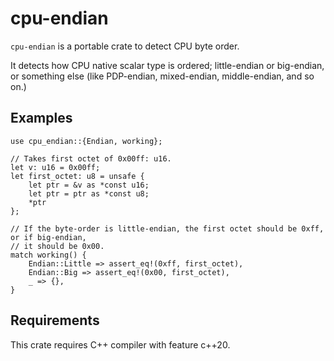# cpu-endian

`cpu-endian` is a portable crate to detect CPU byte order.

It detects how CPU native scalar type is ordered; little-endian or big-endian, or something else (like PDP-endian, mixed-endian, middle-endian, and so on.)

## Examples

```
use cpu_endian::{Endian, working};

// Takes first octet of 0x00ff: u16.
let v: u16 = 0x00ff;
let first_octet: u8 = unsafe {
    let ptr = &v as *const u16;
    let ptr = ptr as *const u8;
    *ptr
};

// If the byte-order is little-endian, the first octet should be 0xff, or if big-endian,
// it should be 0x00.
match working() {
    Endian::Little => assert_eq!(0xff, first_octet),
    Endian::Big => assert_eq!(0x00, first_octet),
    _ => {},
}
```

## Requirements

This crate requires C++ compiler with feature c++20.
